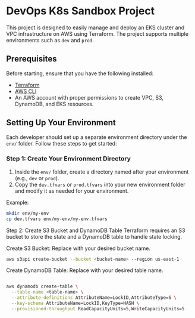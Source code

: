 # DevOps K8s Sandbox Project

This project is designed to easily manage and deploy an EKS cluster and VPC infrastructure on AWS using Terraform. The project supports multiple environments such as `dev` and `prod`.

## Prerequisites

Before starting, ensure that you have the following installed:

- [Terraform](https://www.terraform.io/downloads)
- [AWS CLI](https://aws.amazon.com/cli/)
- An AWS account with proper permissions to create VPC, S3, DynamoDB, and EKS resources.

## Setting Up Your Environment

Each developer should set up a separate environment directory under the `env/` folder. Follow these steps to get started:

### Step 1: Create Your Environment Directory

1. Inside the `env/` folder, create a directory named after your environment (e.g., `dev` or `prod`).
2. Copy the `dev.tfvars` or `prod.tfvars` into your new environment folder and modify it as needed for your environment.

Example:

```bash
mkdir env/my-env
cp dev.tfvars env/my-env/my-env.tfvars
```

Step 2: Create S3 Bucket and DynamoDB Table
Terraform requires an S3 bucket to store the state and a DynamoDB table to handle state locking.

Create S3 Bucket: Replace <bucket-name> with your desired bucket name.
```bash
aws s3api create-bucket --bucket <bucket-name> --region us-east-1
```

Create DynamoDB Table: Replace <table-name> with your desired table name.
```bash

aws dynamodb create-table \
  --table-name <table-name> \
  --attribute-definitions AttributeName=LockID,AttributeType=S \
  --key-schema AttributeName=LockID,KeyType=HASH \
  --provisioned-throughput ReadCapacityUnits=5,WriteCapacityUnits=5
```